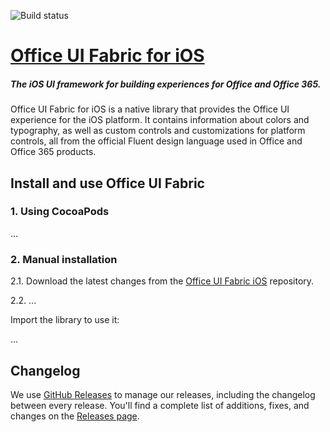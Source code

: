 ![Build status](https://onedrive.visualstudio.com/Design/_apis/build/status/fabric-mobile/fabric-ios-CI-github?branchName=master)

# [Office UI Fabric for iOS](http://dev.office.com/fabric)

##### The iOS UI framework for building experiences for Office and Office 365.

Office UI Fabric for iOS is a native library that provides the Office UI experience for the iOS platform. It contains information about colors and typography, as well as custom controls and customizations for platform controls, all from the official Fluent design language used in Office and Office 365 products.

## Install and use Office UI Fabric

### 1. Using CocoaPods

...

### 2. Manual installation

2.1. Download the latest changes from the [Office UI Fabric iOS](https://github.com/OfficeDev/UI-Fabric-iOS) repository.

2.2. ...

Import the library to use it:

...


## Changelog

We use [GitHub Releases](https://github.com/blog/1547-release-your-software) to manage our releases, including the changelog between every release. You'll find a complete list of additions, fixes, and changes on the [Releases page](https://github.com/OfficeDev/UI-Fabric-iOS/releases).
